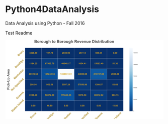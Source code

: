 # Python4DataAnalysis
Data Analysis using Python - Fall 2016

Test Readme


![](Final_Project-NYC_Yellow_Cab_Data_Analysis/Analysis/Analysis1/reports/png/All_All_2016_12_10_14_32_08.png?token=AJjBAvueiasEFrC3NGDEI5-qvNdAHPitks5YVZv-wA%3D%3D)
